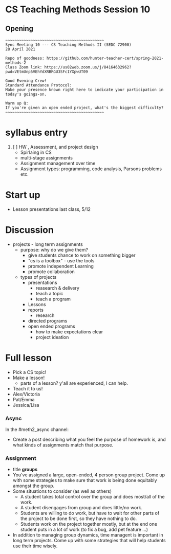 # CS Teaching Methods Session 10

## Opening
```
~~~~~~~~~~~~~~~~~~~~~~~~~~~~~~~~~~~~~~~~~~~
Sync Meeting 10 --- CS Teaching Methods II (SEDC 72900)
28 April 2021

Repo of goodness: https://github.com/hunter-teacher-cert/spring-2021-methods-2
Class Zoom link: https://us02web.zoom.us/j/84164632962?pwd=VEtmUnp5VEhYdXRBRGU3SFc1YXpwUT09

Good Evening Crew!
Standard Attendance Protocol:
Make your presence known right here to indicate your participation in today's goings-on.

Warm up Q:
If you're given an open ended project, what's the biggest difficulty?
~~~~~~~~~~~~~~~~~~~~~~~~~~~~~~~~~~~~~~~~~~~
```

# syllabus entry
1. [ ] HW , Assessment, and project design
   - Spirlaing in CS
   - multi-stage assignments
   - Assignment management over time
   - Assignment types: programming, code analysis, Parsons problems etc.

# Start up
  * Lesson presentations last class, 5/12

# Discussion
  * projects - long term assignments
    - purpose: why do we give them?
      - give students chance to work on something bigger
      - "cs is a toolbox" - use the tools
      - promote independent Learning
      - promote collaboration
    - types of projects
      - presentations
        - reasearch & delivery
        - teach a topic
        - teach a program
      - Lessons
      - reports
        - research
      - directed programs
      - open ended programs
        - how to make expectations clear
        - project ideation





# Full lesson
  * Pick a CS topic!
  * Make a lesson!
    - parts of a lesson? y'all are experienced, I can help.
  * Teach it to us!
  * Alex/Victoria
  * Pat/Emma
  * Jessica/Lisa




### Async
In the \#meth2_async channel:
  * Create a post describing what you feel the purpose of homework is, and what kinds of assignments match that purpose.

### Assignment
  * title **groups**
  * You've assigned a large, open-ended, 4 person group project. Come up with some strategies to make sure that work is being done equitably amongst the group.
  * Some situations to consider (as well as others)
    - A student takes total control over the group and does most/all of the work.
    - A student disengages from group and does little/no work.
    - Students are willing to do work, but have to wait for other parts of the project to be done first, so they have nothing to do.
    - Students work on the project together mostly, but at the end one student puts in a lot of work (to fix a bug, add pet feature ...)
  * In addition to managing group dynamics, time managent is important in long term projects. Come up with some strategies that will help students use their time wisely.
